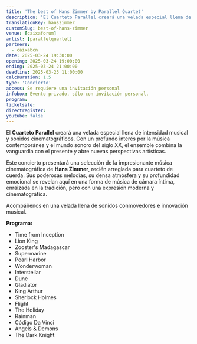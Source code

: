 ```yaml
---
title: 'The best of Hans Zimmer by Parallel Quartet'
description: 'El Cuarteto Parallel creará una velada especial llena de intensidad musical y sonidos cinematográficos.'
translationKey: hanszimmer
customSlug: best-of-hans-zimmer
venue: [caixaforum]
artist: [parallelquartet]
partners:
  - caixabcn
date: 2025-03-24 19:30:00
opening: 2025-03-24 19:00:00
ending: 2025-03-24 21:00:00
deadline: 2025-03-23 11:00:00
calcDuration: 1.5
type: 'Concierto'
access: Se requiere una invitación personal
infobox: Evento privado, sólo con invitación personal.
program:
ticketsale:
directregister:
youtube: false
---
```


El **Cuarteto Parallel** creará una velada especial llena de intensidad musical y sonidos cinematográficos. Con un profundo interés por la música contemporánea y el mundo sonoro del siglo XX, el ensemble combina la vanguardia con el presente y abre nuevas perspectivas artísticas.

Este concierto presentará una selección de la impresionante música cinematográfica de **Hans Zimmer**, recién arreglada para cuarteto de cuerda. Sus poderosas melodías, su densa atmósfera y su profundidad emocional se revelan aquí en una forma de música de cámara íntima, enraizada en la tradición, pero con una expresión moderna y cinematográfica.

Acompáñenos en una velada llena de sonidos conmovedores e innovación musical.

**Programa:**

- Time from Inception
- Lion King
- Zooster's Madagascar
- Supermarine
- Pearl Harbor
- Wonderwoman
- Interstellar
- Dune
- Gladiator
- King Arthur
- Sherlock Holmes
- Flight
- The Holiday
- Rainman
- Código Da Vinci
- Angels & Demons
- The Dark Knight

